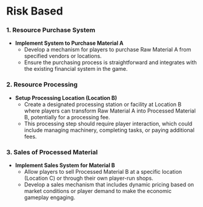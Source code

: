 # Risk Based

### **1. Resource Purchase System**

- **Implement System to Purchase Material A**
    - Develop a mechanism for players to purchase Raw Material A from specified vendors or locations.
    - Ensure the purchasing process is straightforward and integrates with the existing financial system in the game.

### **2. Resource Processing**

- **Setup Processing Location (Location B)**
    - Create a designated processing station or facility at Location B where players can transform Raw Material A into Processed Material B, potentially for a processing fee.
    - This processing step should require player interaction, which could include managing machinery, completing tasks, or paying additional fees.

### **3. Sales of Processed Material**

- **Implement Sales System for Material B**
    - Allow players to sell Processed Material B at a specific location (Location C) or through their own player-run shops.
    - Develop a sales mechanism that includes dynamic pricing based on market conditions or player demand to make the economic gameplay engaging.